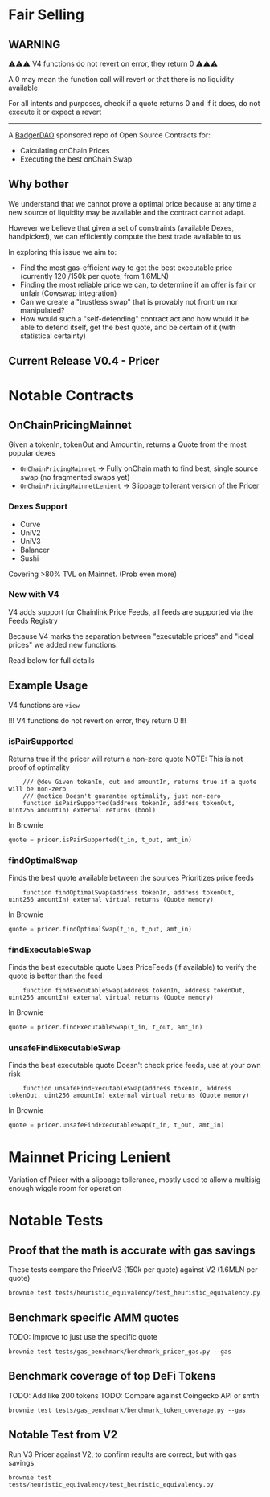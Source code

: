 # Fair Selling

## WARNING

⚠️⚠️⚠️ V4 functions do not revert on error, they return 0 ⚠️⚠️⚠️

A 0 may mean the function call will revert or that there is no liquidity available

For all intents and purposes, check if a quote returns 0 and if it does, do not execute it or expect a revert


-----

A [BadgerDAO](https://app.badger.com/) sponsored repo of Open Source Contracts for:

- Calculating onChain Prices
- Executing the best onChain Swap

## Why bother

We understand that we cannot prove a optimal price because at any time a new source of liquidity may be available and the contract cannot adapt.

However we believe that given a set of constraints (available Dexes, handpicked), we can efficiently compute the best trade available to us

In exploring this issue we aim to:
- Find the most gas-efficient way to get the best executable price (currently 120 /150k per quote, from 1.6MLN)
- Finding the most reliable price we can, to determine if an offer is fair or unfair (Cowswap integration)
- Can we create a "trustless swap" that is provably not frontrun nor manipulated?
- How would such a "self-defending" contract act and how would it be able to defend itself, get the best quote, and be certain of it (with statistical certainty)

## Current Release V0.4 - Pricer

# Notable Contracts

## OnChainPricingMainnet

Given a tokenIn, tokenOut and AmountIn, returns a Quote from the most popular dexes

- `OnChainPricingMainnet` -> Fully onChain math to find best, single source swap (no fragmented swaps yet)
- `OnChainPricingMainnetLenient` -> Slippage tollerant version of the Pricer

### Dexes Support
- Curve
- UniV2
- UniV3
- Balancer
- Sushi

Covering >80% TVL on Mainnet. (Prob even more)

### New with V4

V4 adds support for Chainlink Price Feeds, all feeds are supported via the Feeds Registry

Because V4 marks the separation between "executable prices" and "ideal prices" we added new functions.

Read below for full details

## Example Usage

V4 functions are `view`

!!! V4 functions do not revert on error, they return 0 !!!
### isPairSupported

Returns true if the pricer will return a non-zero quote
NOTE: This is not proof of optimality

```solidity
    /// @dev Given tokenIn, out and amountIn, returns true if a quote will be non-zero
    /// @notice Doesn't guarantee optimality, just non-zero
    function isPairSupported(address tokenIn, address tokenOut, uint256 amountIn) external returns (bool)
```

In Brownie
```python
quote = pricer.isPairSupported(t_in, t_out, amt_in)
```

### findOptimalSwap

Finds the best quote available between the sources
Prioritizes price feeds


```solidity
    function findOptimalSwap(address tokenIn, address tokenOut, uint256 amountIn) external virtual returns (Quote memory)
```

In Brownie
```python
quote = pricer.findOptimalSwap(t_in, t_out, amt_in)
```

### findExecutableSwap

Finds the best executable quote
Uses PriceFeeds (if available) to verify the quote is better than the feed

```solidity
    function findExecutableSwap(address tokenIn, address tokenOut, uint256 amountIn) external virtual returns (Quote memory)
```

In Brownie
```python
quote = pricer.findExecutableSwap(t_in, t_out, amt_in)
```


### unsafeFindExecutableSwap

Finds the best executable quote
Doesn't check price feeds, use at your own risk

```solidity
    function unsafeFindExecutableSwap(address tokenIn, address tokenOut, uint256 amountIn) external virtual returns (Quote memory)
```

In Brownie
```python
quote = pricer.unsafeFindExecutableSwap(t_in, t_out, amt_in)
```

# Mainnet Pricing Lenient

Variation of Pricer with a slippage tollerance, mostly used to allow a multisig enough wiggle room for operation



# Notable Tests

## Proof that the math is accurate with gas savings

These tests compare the PricerV3 (150k per quote) against V2 (1.6MLN per quote)

```
brownie test tests/heuristic_equivalency/test_heuristic_equivalency.py

```

## Benchmark specific AMM quotes
TODO: Improve to just use the specific quote

```
brownie test tests/gas_benchmark/benchmark_pricer_gas.py --gas
```

## Benchmark coverage of top DeFi Tokens

TODO: Add like 200 tokens
TODO: Compare against Coingecko API or smth

```
brownie test tests/gas_benchmark/benchmark_token_coverage.py --gas
```

## Notable Test from V2

Run V3 Pricer against V2, to confirm results are correct, but with gas savings

```
brownie test  tests/heuristic_equivalency/test_heuristic_equivalency.py
